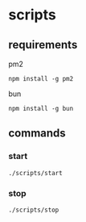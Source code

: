 # scripts

## requirements

pm2

```shell
npm install -g pm2
```

bun

```shell
npm install -g bun
```

## commands

### start

```shell
./scripts/start
```

### stop

```shell
./scripts/stop
```
